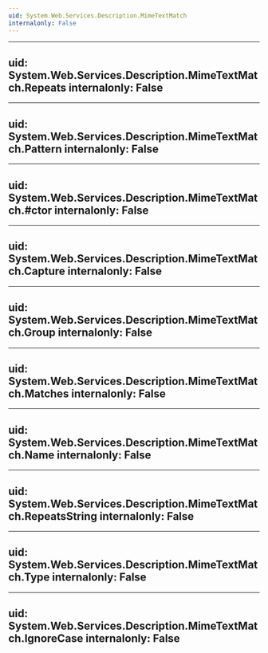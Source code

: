 ```yaml
---
uid: System.Web.Services.Description.MimeTextMatch
internalonly: False
---
```


---
uid: System.Web.Services.Description.MimeTextMatch.Repeats
internalonly: False
---

---
uid: System.Web.Services.Description.MimeTextMatch.Pattern
internalonly: False
---

---
uid: System.Web.Services.Description.MimeTextMatch.#ctor
internalonly: False
---

---
uid: System.Web.Services.Description.MimeTextMatch.Capture
internalonly: False
---

---
uid: System.Web.Services.Description.MimeTextMatch.Group
internalonly: False
---

---
uid: System.Web.Services.Description.MimeTextMatch.Matches
internalonly: False
---

---
uid: System.Web.Services.Description.MimeTextMatch.Name
internalonly: False
---

---
uid: System.Web.Services.Description.MimeTextMatch.RepeatsString
internalonly: False
---

---
uid: System.Web.Services.Description.MimeTextMatch.Type
internalonly: False
---

---
uid: System.Web.Services.Description.MimeTextMatch.IgnoreCase
internalonly: False
---
